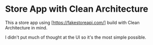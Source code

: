 # Store App with Clean Architecture
This a store app using [https://fakestoreapi.com/] build with Clean Architecture in mind.


I didn't put much of thought at the UI so it's the most simple possible.


